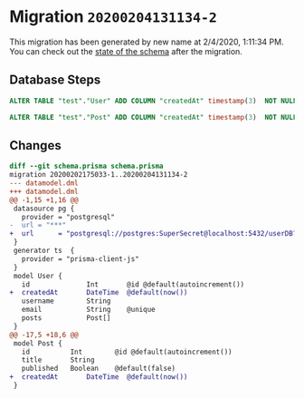 # Migration `20200204131134-2`

This migration has been generated by new name at 2/4/2020, 1:11:34 PM.
You can check out the [state of the schema](./schema.prisma) after the migration.

## Database Steps

```sql
ALTER TABLE "test"."User" ADD COLUMN "createdAt" timestamp(3)  NOT NULL DEFAULT '1970-01-01 00:00:00';

ALTER TABLE "test"."Post" ADD COLUMN "createdAt" timestamp(3)  NOT NULL DEFAULT '1970-01-01 00:00:00';
```

## Changes

```diff
diff --git schema.prisma schema.prisma
migration 20200202175033-1..20200204131134-2
--- datamodel.dml
+++ datamodel.dml
@@ -1,15 +1,16 @@
 datasource pg {
   provider = "postgresql"
-  url = "***"
+  url      = "postgresql://postgres:SuperSecret@localhost:5432/userDB?schema=test"
 }
 generator ts  {
   provider = "prisma-client-js"
 }
 model User {
   id              Int       @id @default(autoincrement())
+  createdAt       DateTime  @default(now())
   username        String 
   email           String    @unique
   posts           Post[]               
 }
@@ -17,5 +18,6 @@
 model Post {
   id          Int        @id @default(autoincrement())
   title       String 
   published   Boolean    @default(false)
+  createdAt       DateTime  @default(now())
 }
```


